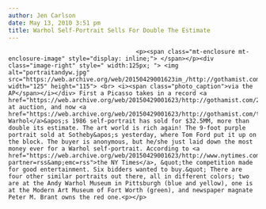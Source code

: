 ```yaml
---
author: Jen Carlson
date: May 13, 2010 3:51 pm
title: Warhol Self-Portrait Sells For Double The Estimate
---
```


	
										<p><span class="mt-enclosure mt-enclosure-image" style="display: inline;"> </span></p><div class="image-right" style=" width:125px; "> <img alt="portraitandyw.jpg" src="https://web.archive.org/web/20150429001623im_/http://gothamist.com/attachments/arts_jen/portraitandyw.jpg" width="125" height="115"> <br> <i><span class="photo_caption">via the AP</span></i></div> First a Picasso takes in a record <a href="https://web.archive.org/web/20150429001623/http://gothamist.com/2010/05/05/picasso_2.php">$106.5MM</a> at auction, and now <a href="https://web.archive.org/web/20150429001623/http://gothamist.com/tags/andywarhol">Andy Warhol</a>&apos;s 1986 self-portrait has sold for $32.5MM, more than double its estimate. The art world is rich again! The 9-foot purple portrait sold at Sotheby&apos;s yesterday, where Tom Ford put it up on the block. The buyer is anonymous, but he/she just laid down the most money ever for a Warhol self-portrait. According to <a href="https://web.archive.org/web/20150429001623/http://www.nytimes.com/2010/05/13/arts/design/13auction.html?partner=rss&amp;emc=rss">the NY Times</a>, &quot;the competition made for good entertainment. Six bidders wanted to buy.&quot; There are four other similar portraits out there, all in different colors; two are at the Andy Warhol Museum in Pittsburgh (blue and yellow), one is at the Modern Art Museum of Fort Worth (green), and newspaper magnate Peter M. Brant owns the red one.<p></p>					
										
									
				
